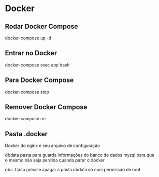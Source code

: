 # Docker

## Rodar Docker Compose

docker-compose up -d

## Entrar no Docker 

docker-compose exec app bash

## Para Docker Compose

docker-compose stop

## Remover Docker Compose

docker-compose rm

## Pasta .docker

Docker do nginx e seu arquivo de configuração 

dbdata pasta para guarda informações do banco de dados mysql para que o mesmo não seja perdido quando parar o docker

obs: Caso precise apagar a pasta dbdata só com permissão de root

